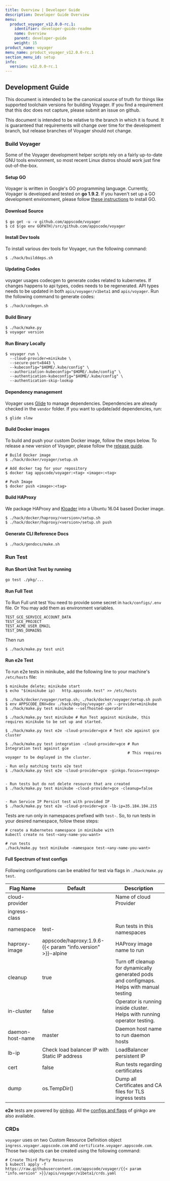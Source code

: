 ```yaml
---
title: Overview | Developer Guide
description: Developer Guide Overview
menu:
  product_voyager_v12.0.0-rc.1:
    identifier: developer-guide-readme
    name: Overview
    parent: developer-guide
    weight: 15
product_name: voyager
menu_name: product_voyager_v12.0.0-rc.1
section_menu_id: setup
info:
  version: v12.0.0-rc.1
---
```


## Development Guide
This document is intended to be the canonical source of truth for things like supported toolchain versions for building Voyager. If you find a requirement that this doc does not capture, please submit an issue on github.

This document is intended to be relative to the branch in which it is found. It is guaranteed that requirements will change over time for the development branch, but release branches of Voyager should not change.

### Build Voyager
Some of the Voyager development helper scripts rely on a fairly up-to-date GNU tools environment, so most recent Linux distros should
work just fine out-of-the-box.

#### Setup GO
Voyager is written in Google's GO programming language. Currently, Voyager is developed and tested on **go 1.9.2**. If you haven't set up a GO development environment, please follow [these instructions](https://golang.org/doc/code.html) to install GO.

#### Download Source

```console
$ go get -u -v github.com/appscode/voyager
$ cd $(go env GOPATH)/src/github.com/appscode/voyager
```

#### Install Dev tools
To install various dev tools for Voyager, run the following command:

```console
$ ./hack/builddeps.sh
```

#### Updating Codes
voyager usages codecgen to generate codes related to kubernetes. If changes happens to api types, codes needs to be regenerated. API types needs to be updated in both `apis/voyager/v1beta1` and `apis/voyager`. Run the following command to generate codes:

```console
$ ./hack/codegen.sh
```

#### Build Binary
```
$ ./hack/make.py
$ voyager version
```

#### Run Binary Locally
```console
$ voyager run \
  --cloud-provider=minikube \
  --secure-port=8443 \
  --kubeconfig="$HOME/.kube/config" \
  --authorization-kubeconfig="$HOME/.kube/config" \
  --authentication-kubeconfig="$HOME/.kube/config" \
  --authentication-skip-lookup
```

#### Dependency management
Voyager uses [Glide](https://github.com/Masterminds/glide) to manage dependencies. Dependencies are already checked in the `vendor` folder. If you want to update/add dependencies, run:

```console
$ glide slow
```

#### Build Docker images
To build and push your custom Docker image, follow the steps below. To release a new version of Voyager, please follow the [release guide](/products/voyager/v12.0.0-rc.1/setup/developer-guide/release).

```console
# Build Docker image
$ ./hack/docker/voyager/setup.sh

# Add docker tag for your repository
$ docker tag appscode/voyager:<tag> <image>:<tag>

# Push Image
$ docker push <image>:<tag>
```

#### Build HAProxy
We package HAProxy and [Kloader](https://github.com/appscode/kloader) into a Ubuntu 16.04 based Docker image.
```console
$ ./hack/docker/haproxy/<version>/setup.sh
$ ./hack/docker/haproxy/<version>/setup.sh push
```

#### Generate CLI Reference Docs
```console
$ ./hack/gendocs/make.sh
```

### Run Test
#### Run Short Unit Test by running
```console
go test ./pkg/...
```

#### Run Full Test
To Run Full unit test You need to provide some secret in `hack/configs/.env` file. Or You may add them as
environment variables.
```console
TEST_GCE_SERVICE_ACCOUNT_DATA
TEST_GCE_PROJECT
TEST_ACME_USER_EMAIL
TEST_DNS_DOMAINS
```
Then run
```console
$ ./hack/make.py test unit
```

#### Run e2e Test
To run e2e tests in minikube, add the following line to your machine's `/etc/hosts` file:
```console
$ minikube delete; minikube start
$ echo "$(minikube ip)   http.appscode.test" >> /etc/hosts

$ ./hack/docker/voyager/setup.sh; ./hack/docker/voyager/setup.sh push
$ env APPSCODE_ENV=dev ./hack/deploy/voyager.sh --provider=minikube
$ ./hack/make.py test minikube --selfhosted-operator
```

```
$ ./hack/make.py test minikube # Run Test against minikube, this requires minikube to be set up and started.

$ ./hack/make.py test e2e -cloud-provider=gce # Test e2e against gce cluster

$ ./hack/make.py test integration -cloud-provider=gce # Run Integration test against gce
                                                      # This requires voyager to be deployed in the cluster.

```

```
- Run only matching tests e2e test
$ ./hack/make.py test e2e -cloud-provider=gce -ginkgo.focus=<regexp>


- Run tests but do not delete resource that are created
$ ./hack/make.py test minikube -cloud-provider=gce -cleanup=false


- Run Service IP Persist test with provided IP
$ ./hack/make.py test e2e -cloud-provider=gce -lb-ip=35.184.104.215

```

Tests are run only in namespaces prefixed with `test-`. So, to run tests in your desired namespace, follow these steps:
```
# create a Kubernetes namespace in minikube with
kubectl create ns test-<any-name-you-want>

# run tests
./hack/make.py test minikube -namespace test-<any-name-you-want>
```

#### Full Spectrum of test configs
Following configurations can be enabled for test via flags in `./hack/make.py test`.

| Flag Name | Default | Description |
|-----------|---------|-------------|
| cloud-provider | | Name of cloud Provider |
| ingress-class | | | Ingress class handled by voyager. Unset by default. Set to voyager to only handle ingress with annotation kubernetes.io/ingress.class=voyager. |
| namespace | test- <random> | Run tests in this namespaces |
| haproxy-image| appscode/haproxy:1.9.6-{{< param "info.version" >}}-alpine | HAProxy image name to run |
| cleanup | true | Turn off cleanup for dynamically generated pods and configmaps. Helps with manual testing |
| in-cluster | false | Operator is running inside cluster. Helps with running operator testing. |
| daemon-host-name | master | Daemon host name to run daemon hosts |
| lb-ip| Check load balancer IP with Static IP address | LoadBalancer persistent IP |
| cert | false | Run tests regarding certificates |
| dump | os.TempDir() | Dump all Certificates and CA files for TLS ingress tests |

**e2e** tests are powered by [ginkgo](http://onsi.github.io/ginkgo/). All the [configs and flags](https://github.com/onsi/ginkgo/blob/master/config/config.go#L64) of ginkgo are also available.

### CRDs
`voyager` uses on two Custom Resource Definition object `ingress.voyager.appscode.com` and `certificate.voyager.appscode.com`. Those two objects can be created using the following command:

```console
# Create Third Party Resources
$ kubectl apply -f https://raw.githubusercontent.com/appscode/voyager/{{< param "info.version" >}}/apis/voyager/v1beta1/crds.yaml
```
